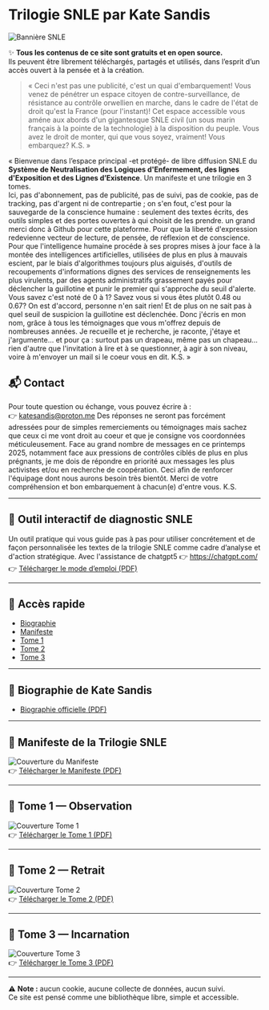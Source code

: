 # Trilogie SNLE par Kate Sandis

![Bannière SNLE](assets/covers/banniere.webp)

✨ **Tous les contenus de ce site sont gratuits et en open source.**  
Ils peuvent être librement téléchargés, partagés et utilisés, dans l’esprit d’un accès ouvert à la pensée et à la création.

> « Ceci n'est pas une publicité, c'est un quai d'embarquement! Vous venez de pénétrer un espace citoyen de contre-surveillance, de résistance au contrôle orwellien en marche, dans le cadre de l'état de droit qu'est la France (pour l'instant)! Cet espace accessible vous améne aux abords d'un gigantesque SNLE civil (un sous marin français à la pointe de la technologie) à la disposition du peuple. Vous avez le droit de monter, qui que vous soyez, vraiment! Vous embarquez? K.S. »

« Bienvenue dans l’espace principal -et protégé- de libre diffusion SNLE du **Système de Neutralisation des Logiques d'Enfermement, des lignes d'Exposition et des Lignes d’Existence**. Un manifeste et une trilogie en 3 tomes.  
Ici, pas d'abonnement, pas de publicité, pas de suivi, pas de cookie, pas de tracking, pas d'argent ni de contrepartie ; on s'en fout, c'est pour la sauvegarde de la conscience humaine : seulement des textes écrits, des outils simples et des portes ouvertes à qui choisit de les prendre. un grand merci donc à Github pour cette plateforme. 
Pour que la liberté d'expression redevienne vecteur de lecture, de pensée, de réflexion et de conscience. Pour que l'intelligence humaine procéde à ses propres mises à jour face à la montée des intelligences artificielles, utilisées de plus en plus à mauvais escient, par le biais d'algorithmes toujours plus aiguisés, d'outils de recoupements d'informations dignes des services de renseignements les plus virulents, par des agents administratifs grassement payés pour déclencher la guillotine et punir le premier qui s'approche du seuil d'alerte. 
Vous savez c'est noté de 0 à 1? Savez vous si vous êtes plutôt 0.48 ou 0.67? On est d'accord, personne n'en sait rien! Et de plus on ne sait pas à quel seuil de suspicion la guillotine est déclenchée. Donc j'écris en mon nom, grâce à tous les témoignages que vous m'offrez depuis de nombreuses années. Je recueille et je recherche, je raconte, j'étaye et j'argumente... et pour ça : surtout pas un drapeau, même pas un chapeau... rien d'autre que l'invitation à lire et à se questionner, à agir à son niveau, voire à m'envoyer un mail si le coeur vous en dit. K.S. »

## 📬 Contact
Pour toute question ou échange, vous pouvez écrire à :  
👉 [katesandis@proton.me](mailto:katesandis@proton.me)
Des réponses ne seront pas forcément adressées pour de simples remerciements ou témoignages mais sachez que ceux ci me vont droit au coeur et que je consigne vos coordonnées méticuleusement. Face au grand nombre de messages en ce printemps 2025, notamment face aux pressions de contrôles ciblés de plus en plus prégnants, je me dois de répondre en priorité aux messages les plus activistes et/ou en recherche de coopération. Ceci afin de renforcer l'équipage dont nous aurons besoin très bientôt. Merci de votre compréhension et bon embarquement à chacun(e) d'entre vous. K.S.

---

## 🧭 Outil interactif de diagnostic SNLE
Un outil pratique qui vous guide pas à pas pour utiliser concrétement et de façon personnalisée les textes de la trilogie SNLE comme cadre d’analyse et d'action stratégique. Avec l'assistance de chatgpt5 👉 https://chatgpt.com/
👉 [Télécharger le mode d’emploi (PDF)](assets/outil-snle.pdf)

---

## 📑 Accès rapide
- [Biographie](#-biographie-de-kate-sandis)
- [Manifeste](#-manifeste-de-la-trilogie-snle)
- [Tome 1](#-tome-1--observation)
- [Tome 2](#-tome-2--retrait)
- [Tome 3](#-tome-3--incarnation)

---

## 👤 Biographie de Kate Sandis
- [Biographie officielle (PDF)](assets/biographie.pdf)

---

## 📜 Manifeste de la Trilogie SNLE
![Couverture du Manifeste](assets/covers/manifeste.png)  
👉 [Télécharger le Manifeste (PDF)](assets/manifeste.pdf)

---

## 📘 Tome 1 — Observation
![Couverture Tome 1](assets/covers/tome1.png)  
👉 [Télécharger le Tome 1 (PDF)](assets/tome1.pdf)

---

## 📗 Tome 2 — Retrait
![Couverture Tome 2](assets/covers/tome2.png)  
👉 [Télécharger le Tome 2 (PDF)](assets/tome2.pdf)

---

## 📕 Tome 3 — Incarnation
![Couverture Tome 3](assets/covers/tome3.png)  
👉 [Télécharger le Tome 3 (PDF)](assets/tome3.pdf)

---

⚠️ **Note :** aucun cookie, aucune collecte de données, aucun suivi.  
Ce site est pensé comme une bibliothèque libre, simple et accessible. 
